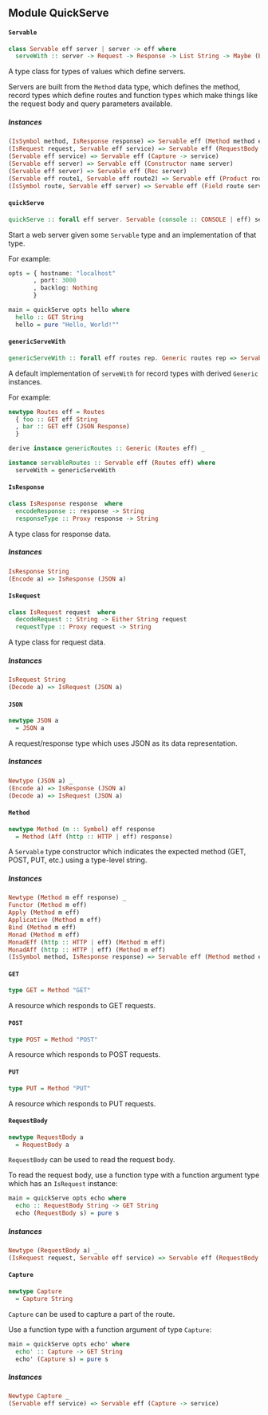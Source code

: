 ## Module QuickServe

#### `Servable`

``` purescript
class Servable eff server | server -> eff where
  serveWith :: server -> Request -> Response -> List String -> Maybe (Eff (http :: HTTP | eff) Unit)
```

A type class for types of values which define
servers.

Servers are built from the `Method` data type, which
defines the method, record types which define routes
and function types which make things like the request
body and query parameters available.

##### Instances
``` purescript
(IsSymbol method, IsResponse response) => Servable eff (Method method eff response)
(IsRequest request, Servable eff service) => Servable eff (RequestBody request -> service)
(Servable eff service) => Servable eff (Capture -> service)
(Servable eff server) => Servable eff (Constructor name server)
(Servable eff server) => Servable eff (Rec server)
(Servable eff route1, Servable eff route2) => Servable eff (Product route1 route2)
(IsSymbol route, Servable eff server) => Servable eff (Field route server)
```

#### `quickServe`

``` purescript
quickServe :: forall eff server. Servable (console :: CONSOLE | eff) server => ListenOptions -> server -> Eff (http :: HTTP, console :: CONSOLE | eff) Unit
```

Start a web server given some `Servable` type
and an implementation of that type.

For example:

```purescript
opts = { hostname: "localhost"
       , port: 3000
       , backlog: Nothing
       }

main = quickServe opts hello where
  hello :: GET String
  hello = pure "Hello, World!""
```

#### `genericServeWith`

``` purescript
genericServeWith :: forall eff routes rep. Generic routes rep => Servable eff rep => routes -> Request -> Response -> List String -> Maybe (Eff (http :: HTTP | eff) Unit)
```

A default implementation of `serveWith` for record types
with derived `Generic` instances.

For example:

```purescript
newtype Routes eff = Routes
  { foo :: GET eff String
  , bar :: GET eff (JSON Response)
  }

derive instance genericRoutes :: Generic (Routes eff) _

instance servableRoutes :: Servable eff (Routes eff) where
  serveWith = genericServeWith
```

#### `IsResponse`

``` purescript
class IsResponse response  where
  encodeResponse :: response -> String
  responseType :: Proxy response -> String
```

A type class for response data.

##### Instances
``` purescript
IsResponse String
(Encode a) => IsResponse (JSON a)
```

#### `IsRequest`

``` purescript
class IsRequest request  where
  decodeRequest :: String -> Either String request
  requestType :: Proxy request -> String
```

A type class for request data.

##### Instances
``` purescript
IsRequest String
(Decode a) => IsRequest (JSON a)
```

#### `JSON`

``` purescript
newtype JSON a
  = JSON a
```

A request/response type which uses JSON as its
data representation.

##### Instances
``` purescript
Newtype (JSON a) _
(Encode a) => IsResponse (JSON a)
(Decode a) => IsRequest (JSON a)
```

#### `Method`

``` purescript
newtype Method (m :: Symbol) eff response
  = Method (Aff (http :: HTTP | eff) response)
```

A `Servable` type constructor which indicates the expected
method (GET, POST, PUT, etc.) using a type-level string.

##### Instances
``` purescript
Newtype (Method m eff response) _
Functor (Method m eff)
Apply (Method m eff)
Applicative (Method m eff)
Bind (Method m eff)
Monad (Method m eff)
MonadEff (http :: HTTP | eff) (Method m eff)
MonadAff (http :: HTTP | eff) (Method m eff)
(IsSymbol method, IsResponse response) => Servable eff (Method method eff response)
```

#### `GET`

``` purescript
type GET = Method "GET"
```

A resource which responds to GET requests.

#### `POST`

``` purescript
type POST = Method "POST"
```

A resource which responds to POST requests.

#### `PUT`

``` purescript
type PUT = Method "PUT"
```

A resource which responds to PUT requests.

#### `RequestBody`

``` purescript
newtype RequestBody a
  = RequestBody a
```

`RequestBody` can be used to read the request body.

To read the request body, use a function type with a function
argument type which has an `IsRequest` instance:

```purescript
main = quickServe opts echo where
  echo :: RequestBody String -> GET String
  echo (RequestBody s) = pure s
```

##### Instances
``` purescript
Newtype (RequestBody a) _
(IsRequest request, Servable eff service) => Servable eff (RequestBody request -> service)
```

#### `Capture`

``` purescript
newtype Capture
  = Capture String
```

`Capture` can be used to capture a part of the route.

Use a function type with a function
argument of type `Capture`:

```purescript
main = quickServe opts echo' where
  echo' :: Capture -> GET String
  echo' (Capture s) = pure s
```

##### Instances
``` purescript
Newtype Capture _
(Servable eff service) => Servable eff (Capture -> service)
```


